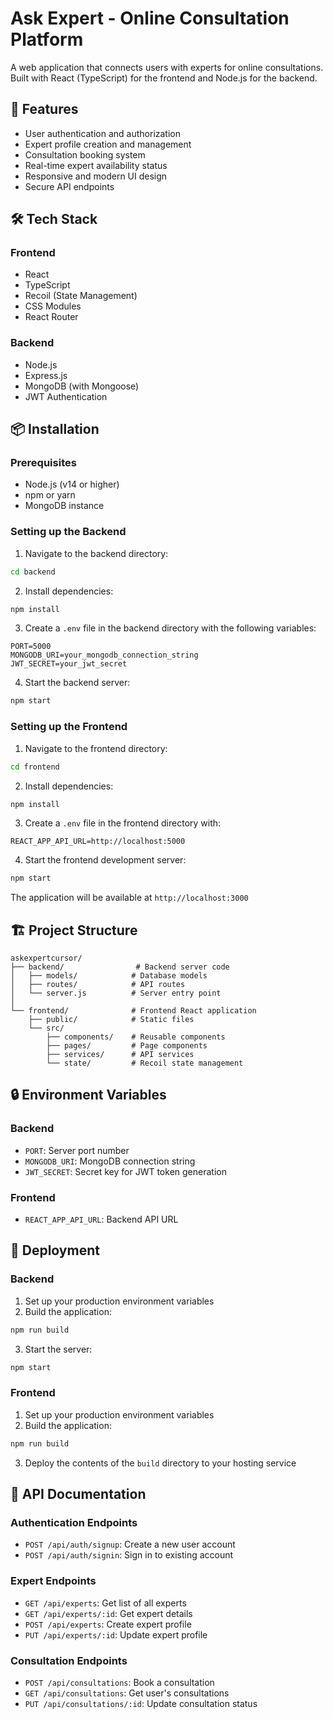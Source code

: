 # Ask Expert - Online Consultation Platform

A web application that connects users with experts for online consultations. Built with React (TypeScript) for the frontend and Node.js for the backend.

## 🚀 Features

- User authentication and authorization
- Expert profile creation and management
- Consultation booking system
- Real-time expert availability status
- Responsive and modern UI design
- Secure API endpoints

## 🛠️ Tech Stack

### Frontend
- React 
- TypeScript
- Recoil (State Management)
- CSS Modules
- React Router

### Backend
- Node.js
- Express.js
- MongoDB (with Mongoose)
- JWT Authentication

## 📦 Installation

### Prerequisites
- Node.js (v14 or higher)
- npm or yarn
- MongoDB instance

### Setting up the Backend

1. Navigate to the backend directory:
```bash
cd backend
```

2. Install dependencies:
```bash
npm install
```

3. Create a `.env` file in the backend directory with the following variables:
```env
PORT=5000
MONGODB_URI=your_mongodb_connection_string
JWT_SECRET=your_jwt_secret
```

4. Start the backend server:
```bash
npm start
```

### Setting up the Frontend

1. Navigate to the frontend directory:
```bash
cd frontend
```

2. Install dependencies:
```bash
npm install
```

3. Create a `.env` file in the frontend directory with:
```env
REACT_APP_API_URL=http://localhost:5000
```

4. Start the frontend development server:
```bash
npm start
```

The application will be available at `http://localhost:3000`

## 🏗️ Project Structure

```
askexpertcursor/
├── backend/                # Backend server code
│   ├── models/            # Database models
│   ├── routes/            # API routes
│   └── server.js          # Server entry point
│
└── frontend/              # Frontend React application
    ├── public/            # Static files
    └── src/
        ├── components/    # Reusable components
        ├── pages/         # Page components
        ├── services/      # API services
        └── state/         # Recoil state management
```

## 🔒 Environment Variables

### Backend
- `PORT`: Server port number
- `MONGODB_URI`: MongoDB connection string
- `JWT_SECRET`: Secret key for JWT token generation

### Frontend
- `REACT_APP_API_URL`: Backend API URL

## 🚀 Deployment

### Backend
1. Set up your production environment variables
2. Build the application:
```bash
npm run build
```
3. Start the server:
```bash
npm start
```

### Frontend
1. Set up your production environment variables
2. Build the application:
```bash
npm run build
```
3. Deploy the contents of the `build` directory to your hosting service

## 📝 API Documentation

### Authentication Endpoints
- `POST /api/auth/signup`: Create a new user account
- `POST /api/auth/signin`: Sign in to existing account

### Expert Endpoints
- `GET /api/experts`: Get list of all experts
- `GET /api/experts/:id`: Get expert details
- `POST /api/experts`: Create expert profile
- `PUT /api/experts/:id`: Update expert profile

### Consultation Endpoints
- `POST /api/consultations`: Book a consultation
- `GET /api/consultations`: Get user's consultations
- `PUT /api/consultations/:id`: Update consultation status

